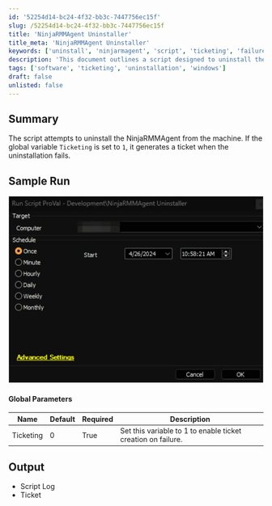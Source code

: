 ```yaml
---
id: '52254d14-bc24-4f32-bb3c-7447756ec15f'
slug: /52254d14-bc24-4f32-bb3c-7447756ec15f
title: 'NinjaRMMAgent Uninstaller'
title_meta: 'NinjaRMMAgent Uninstaller'
keywords: ['uninstall', 'ninjarmagent', 'script', 'ticketing', 'failure']
description: 'This document outlines a script designed to uninstall the NinjaRMMAgent from a machine. It includes a global parameter for ticketing, which, when enabled, generates a support ticket if the uninstallation process fails. The document also provides a summary of the script functionality and sample run output.'
tags: ['software', 'ticketing', 'uninstallation', 'windows']
draft: false
unlisted: false
---
```


## Summary

The script attempts to uninstall the NinjaRMMAgent from the machine. If the global variable `Ticketing` is set to `1`, it generates a ticket when the uninstallation fails.

## Sample Run

![Sample Run](../../../static/img/docs/52254d14-bc24-4f32-bb3c-7447756ec15f/image_1.webp)

#### Global Parameters

| Name      | Default | Required | Description                                              |
|-----------|---------|----------|----------------------------------------------------------|
| Ticketing | 0       | True     | Set this variable to 1 to enable ticket creation on failure. |

## Output

- Script Log
- Ticket